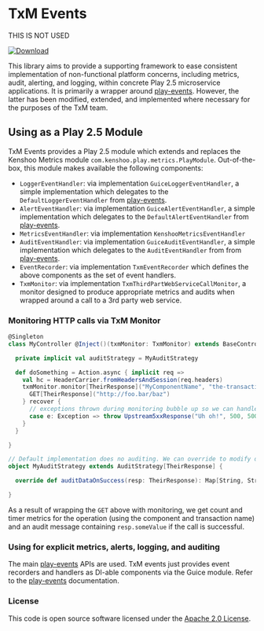 
# TxM Events

THIS IS NOT USED

[ ![Download](https://api.bintray.com/packages/hmrc/releases/txm-events/images/download.svg) ](https://bintray.com/hmrc/releases/txm-events/_latestVersion)

This library aims to provide a supporting framework to ease consistent implementation of non-functional
platform concerns, including metrics, audit, alerting, and logging, within concrete Play 2.5 microservice applications. 
It is primarily a wrapper around [play-events](https://github.com/hmrc/play-events). However, the latter has been
modified, extended, and implemented where necessary for the purposes of the TxM team.

## Using as a Play 2.5 Module

TxM Events provides a Play 2.5 module which extends and replaces the Kenshoo Metrics module 
`com.kenshoo.play.metrics.PlayModule`. Out-of-the-box, this module makes available the following components:

* `LoggerEventHandler`: via implementation `GuiceLoggerEventHandler`, a simple implementation which
delegates to the `DefaultLoggerEventHandler` from [play-events](https://github.com/hmrc/play-events).
* `AlertEventHandler`: via implementation `GuiceAlertEventHandler`, a simple implementation which delegates
to the `DefaultAlertEventHandler` from [play-events](https://github.com/hmrc/play-events).
* `MetricsEventHandler`: via implementation `KenshooMetricsEventHandler`
* `AuditEventHandler`: via implementation `GuiceAuditEventHandler`, a simple implementation which delegates
to the `AuditEventHandler` from from [play-events](https://github.com/hmrc/play-events).
* `EventRecorder`: via implementation `TxmEventRecorder` which defines the above components as the set of
event handlers.
* `TxmMonitor`: via implementation `TxmThirdPartWebServiceCallMonitor`, a monitor designed to produce
appropriate metrics and audits when wrapped around a call to a 3rd party web service.

### Monitoring HTTP calls via TxM Monitor

```scala
@Singleton
class MyController @Inject()(txmMonitor: TxmMonitor) extends BaseController with WSGet {

  private implicit val auditStrategy = MyAuditStrategy

  def doSomething = Action.async { implicit req =>
    val hc = HeaderCarrier.fromHeadersAndSession(req.headers)
    txmMonitor.monitor[TheirResponse]("MyComponentName", "the-transaction-name") {
      GET[TheirResponse]("http://foo.bar/baz")
    } recover {
      // exceptions thrown during monitoring bubble up so we can handle them here if necessary
      case e: Exception => throw Upstream5xxResponse("Uh oh!", 500, 500)
    }
  }

}

// Default implementation does no auditing. We can override to modify details and tags on success and failure
object MyAuditStrategy extends AuditStrategy[TheirResponse] {

  override def auditDataOnSuccess(resp: TheirResponse): Map[String, String] = Map("SomeKey" -> resp.someValue)

}
```

As a result of wrapping the `GET` above with monitoring, we get count and timer metrics for the operation
 (using the component and transaction name) and an audit message containing `resp.someValue` if the call is successful.
 
### Using for explicit metrics, alerts, logging, and auditing
 
The main [play-events](https://github.com/hmrc/play-events) APIs are used. TxM events just provides event
recorders and handlers as DI-able components via the Guice module. Refer to the [play-events](https://github.com/hmrc/play-events)
documentation.

### License

This code is open source software licensed under the [Apache 2.0 License]("http://www.apache.org/licenses/LICENSE-2.0.html").
